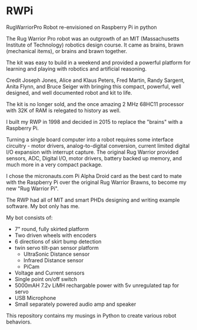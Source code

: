 # RWPi
RugWarriorPro Robot re-envisioned on Raspberry Pi in python

The Rug Warrior Pro robot was an outgrowth of an MIT (Massachusetts Institute of Technology) robotics design course. 
It came as brains, brawn (mechanical items), or brains and brawn together. 

The kit was easy to build in a weekend and provided a powerful platform for learning and 
playing with robotics and artificial reasoning. 


Credit Joseph Jones, Alice and Klaus Peters, Fred Martin, Randy Sargent, Anita Flynn, and Bruce Seiger 
with bringing this compact, powerful, well designed, and well documented robot and kit to life.

The kit is no longer sold, and the once amazing 2 MHz 68HC11 processor with 32K of RAM is relegated to history as well.

I built my RWP in 1998 and decided in 2015 to replace the "brains" with a Raspberry Pi. 

Turning a single board computer into a robot requires some interface circuitry - motor drivers, analog-to-digital conversion, 
current limited digital I/O expansion with interrupt capture.  The original Rug Warrior provided sensors, ADC, Digital I/O,
motor drivers, battery backed up memory, and much more in a very compact package.

I chose the micronauts.com Pi Alpha Droid card as the best card to mate with the Raspberry Pi over the original Rug Warrior Brawns, 
to become my new "Rug Warrior Pi".

The RWP had all of MIT and smart PHDs designing and writing example software.  My bot only has me.

My bot consists of:
* 7" round, fully skirted platform
* Two driven wheels with encoders
* 6 directions of skirt bump detection
* twin servo tilt-pan sensor platform
    * UltraSonic Distance sensor
    * Infrared Distance sensor
    * PiCam
* Voltage and Current sensors
* Single point on/off switch
* 5000mAH 7.2v LiMH rechargable power with 5v unregulated tap for servo
* USB Microphone
* Small separately powered audio amp and speaker 


This repository contains my musings in Python to create various robot behaviors.

